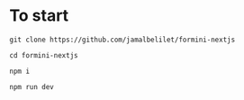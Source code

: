 # To start

```
git clone https://github.com/jamalbelilet/formini-nextjs

cd formini-nextjs

npm i

npm run dev
```
